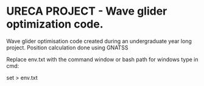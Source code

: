 # URECA PROJECT - Wave glider optimization code.
Wave glider optimisation code created during an undergraduate year long project. Position calculation done using GNATSS

Replace env.txt with the command window or bash path
for windows type in cmd: 

set > env.txt


